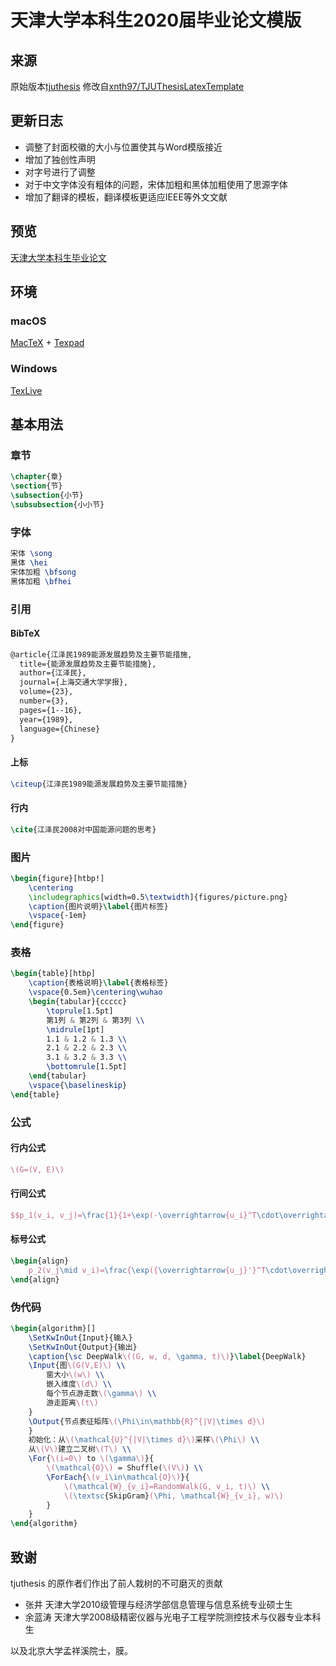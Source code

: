 # 天津大学本科生2020届毕业论文模版
## 来源
原始版本[tjuthesis](https://code.google.com/archive/p/tjuthesis/)
修改自[xnth97/TJUThesisLatexTemplate](https://github.com/xnth97/TJUThesisLatexTemplate)

## 更新日志
+ 调整了封面校徽的大小与位置使其与Word模版接近
+ 增加了独创性声明
+ 对字号进行了调整
+ 对于中文字体没有粗体的问题，宋体加粗和黑体加粗使用了思源字体
+ 增加了翻译的模板，翻译模板更适应IEEE等外文文献

## 预览
[天津大学本科生毕业论文](https://github.com/Checkmate986212/TJU-Thesis-2020/blob/master/TJU-thesis-template-2020/main.pdf)

## 环境
### macOS
[MacTeX](https://www.tug.org/mactex/) + [Texpad](https://www.texpad.com/)

### Windows
[TexLive](https://www.tug.org/texlive/)

## 基本用法
### 章节
```tex
\chapter{章}
\section{节}
\subsection{小节}
\subsubsection{小小节}
```

### 字体
```tex
宋体 \song
黑体 \hei
宋体加粗 \bfsong
黑体加粗 \bfhei

```
### 引用
#### BibTeX
```tex
@article{江泽民1989能源发展趋势及主要节能措施,
  title={能源发展趋势及主要节能措施},
  author={江泽民},
  journal={上海交通大学学报},
  volume={23},
  number={3},
  pages={1--16},
  year={1989},
  language={Chinese}
}
```

#### 上标
```tex
\citeup{江泽民1989能源发展趋势及主要节能措施}
```

#### 行内
```tex
\cite{江泽民2008对中国能源问题的思考}
```

### 图片
```tex
\begin{figure}[htbp!]
	\centering
	\includegraphics[width=0.5\textwidth]{figures/picture.png}
	\caption{图片说明}\label{图片标签}
	\vspace{-1em}
\end{figure}
```

### 表格
```tex
\begin{table}[htbp]
	\caption{表格说明}\label{表格标签}
	\vspace{0.5em}\centering\wuhao
	\begin{tabular}{ccccc}
		\toprule[1.5pt]
		第1列 & 第2列 & 第3列 \\
		\midrule[1pt]
		1.1 & 1.2 & 1.3 \\
		2.1 & 2.2 & 2.3 \\
		3.1 & 3.2 & 3.3 \\
		\bottomrule[1.5pt]
	\end{tabular}
	\vspace{\baselineskip}
\end{table}
```

### 公式
#### 行内公式
```tex
\(G=(V, E)\)
```
#### 行间公式
```tex
$$p_1(v_i, v_j)=\frac{1}{1+\exp(-\overrightarrow{u_i}^T\cdot\overrightarrow{u_j})}$$
```
#### 标号公式
```tex
\begin{align}
	p_2(v_j\mid v_i)=\frac{\exp({\overrightarrow{u_j}'}^T\cdot\overrightarrow{u_i})}{\sum_{k=1}^{|V|}\exp({\overrightarrow{u_k}'^T\cdot\overrightarrow{u_i})}}\label{p2}
\end{align}
```

### 伪代码
```tex
\begin{algorithm}[]
	\SetKwInOut{Input}{输入}
	\SetKwInOut{Output}{输出}
	\caption{\sc DeepWalk\((G, w, d, \gamma, t)\)}\label{DeepWalk}
	\Input{图\(G(V,E)\) \\
		窗大小\(w\) \\
		嵌入维度\(d\) \\
		每个节点游走数\(\gamma\) \\
		游走距离\(t\)
	}
	\Output{节点表征矩阵\(\Phi\in\mathbb{R}^{|V|\times d}\)
	}
	初始化：从\(\mathcal{U}^{|V|\times d}\)采样\(\Phi\) \\
	从\(V\)建立二叉树\(T\) \\
	\For{\(i=0\) to \(\gamma\)}{
		\(\mathcal{O}\) = Shuffle(\(V\)) \\
		\ForEach{\(v_i\in\mathcal{O}\)}{
			\(\mathcal{W}_{v_i}=RandomWalk(G, v_i, t)\) \\
			\(\textsc{SkipGram}(\Phi, \mathcal{W}_{v_i}, w)\)
		}
	}
\end{algorithm}
```

## 致谢

tjuthesis 的原作者们作出了前人栽树的不可磨灭的贡献
+ 张井 天津大学2010级管理与经济学部信息管理与信息系统专业硕士生
+ 余蓝涛 天津大学2008级精密仪器与光电子工程学院测控技术与仪器专业本科生

以及北京大学孟祥溪院士，膜。
